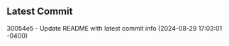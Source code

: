 
## Latest Commit
30054e5 - Update README with latest commit info (2024-08-29 17:03:01 -0400) <Yunxi-Zhou>

